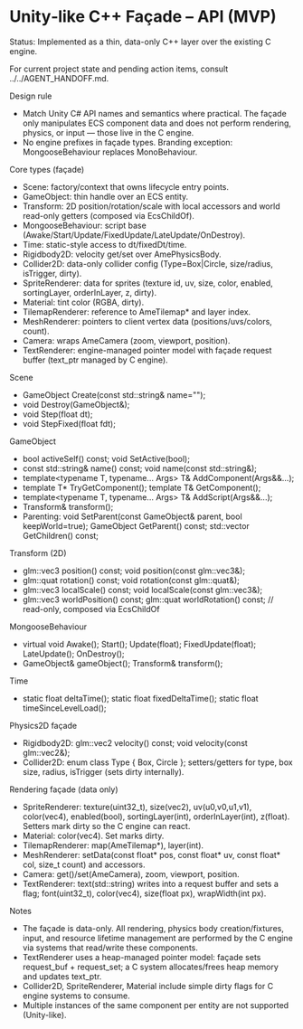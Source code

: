 # Unity‑like C++ Façade – API (MVP)

Status: Implemented as a thin, data-only C++ layer over the existing C engine.

For current project state and pending action items, consult ../../AGENT_HANDOFF.md.

Design rule
- Match Unity C# API names and semantics where practical. The façade only manipulates ECS component data and does not perform rendering, physics, or input — those live in the C engine.
- No engine prefixes in façade types. Branding exception: MongooseBehaviour replaces MonoBehaviour.

Core types (façade)
- Scene: factory/context that owns lifecycle entry points.
- GameObject: thin handle over an ECS entity.
- Transform: 2D position/rotation/scale with local accessors and world read-only getters (composed via EcsChildOf).
- MongooseBehaviour: script base (Awake/Start/Update/FixedUpdate/LateUpdate/OnDestroy).
- Time: static-style access to dt/fixedDt/time.
- Rigidbody2D: velocity get/set over AmePhysicsBody.
- Collider2D: data-only collider config (Type=Box|Circle, size/radius, isTrigger, dirty).
- SpriteRenderer: data for sprites (texture id, uv, size, color, enabled, sortingLayer, orderInLayer, z, dirty).
- Material: tint color (RGBA, dirty).
- TilemapRenderer: reference to AmeTilemap* and layer index.
- MeshRenderer: pointers to client vertex data (positions/uvs/colors, count).
- Camera: wraps AmeCamera (zoom, viewport, position).
- TextRenderer: engine-managed pointer model with façade request buffer (text_ptr managed by C engine).

Scene
- GameObject Create(const std::string& name="");
- void Destroy(GameObject&);
- void Step(float dt);
- void StepFixed(float fdt);

GameObject
- bool activeSelf() const; void SetActive(bool);
- const std::string& name() const; void name(const std::string&);
- template<typename T, typename... Args> T& AddComponent(Args&&...);
- template<typename T> T* TryGetComponent(); template<typename T> T& GetComponent();
- template<typename T, typename... Args> T& AddScript(Args&&...);
- Transform& transform();
- Parenting: void SetParent(const GameObject& parent, bool keepWorld=true); GameObject GetParent() const; std::vector<GameObject> GetChildren() const;

Transform (2D)
- glm::vec3 position() const;         void position(const glm::vec3&);
- glm::quat rotation() const;         void rotation(const glm::quat&);
- glm::vec3 localScale() const;       void localScale(const glm::vec3&);
- glm::vec3 worldPosition() const;    glm::quat worldRotation() const;  // read-only, composed via EcsChildOf

MongooseBehaviour
- virtual void Awake(); Start(); Update(float); FixedUpdate(float); LateUpdate(); OnDestroy();
- GameObject& gameObject(); Transform& transform();

Time
- static float deltaTime(); static float fixedDeltaTime(); static float timeSinceLevelLoad();

Physics2D façade
- Rigidbody2D: glm::vec2 velocity() const; void velocity(const glm::vec2&);
- Collider2D: enum class Type { Box, Circle }; setters/getters for type, box size, radius, isTrigger (sets dirty internally).

Rendering façade (data only)
- SpriteRenderer: texture(uint32_t), size(vec2), uv(u0,v0,u1,v1), color(vec4), enabled(bool), sortingLayer(int), orderInLayer(int), z(float). Setters mark dirty so the C engine can react.
- Material: color(vec4). Set marks dirty.
- TilemapRenderer: map(AmeTilemap*), layer(int).
- MeshRenderer: setData(const float* pos, const float* uv, const float* col, size_t count) and accessors.
- Camera: get()/set(AmeCamera), zoom, viewport, position.
- TextRenderer: text(std::string) writes into a request buffer and sets a flag; font(uint32_t), color(vec4), size(float px), wrapWidth(int px).

Notes
- The façade is data-only. All rendering, physics body creation/fixtures, input, and resource lifetime management are performed by the C engine via systems that read/write these components.
- TextRenderer uses a heap-managed pointer model: façade sets request_buf + request_set; a C system allocates/frees heap memory and updates text_ptr.
- Collider2D, SpriteRenderer, Material include simple dirty flags for C engine systems to consume.
- Multiple instances of the same component per entity are not supported (Unity-like).
